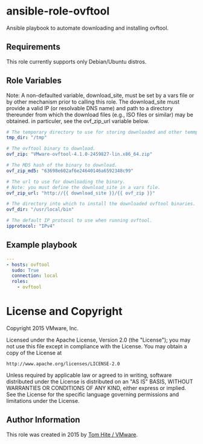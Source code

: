 # ansible-role-ovftool

Ansible playbook to automate downloading and installing ovftool.

## Requirements

This role currently supports only Debian/Ubuntu distros.

## Role Variables

Note: A non-defaulted variable, download_site, must be set by a vars file
or by other mechanism prior to calling this role. The download_site must
provide a valid IP (or resolvable DNS name) and path to a directory thereunder
from which the download files (e.g., ISO files or similar) may be obtained.
in particuler, see the ovf_zip_url variable below.

```yaml
# The temporary directory to use for storing downloaded and other temmporary file.
tmp_dir: "/tmp"

# The ovftool binary to download.
ovf_zip: "VMware-ovftool-4.1.0-2459827-lin.x86_64.zip"

# The MD5 hash of the binary to download.
ovf_zip_md5: "63698e602af6e24640146a6592348c99"

# The url to use for downloading the binary.
# Note: you must define the download_site in a vars file.
ovf_zip_url: "http://{{ download_site }}/{{ ovf_zip }}"

# The directory into which to install the downloaded ovftool binaries.
ovf_dir: "/usr/local/bin"

# The default IP protocol to use when running ovftool.
ipprotocol: "IPv4"
```

## Example playbook

```yaml
---
- hosts: ovftool
  sudo: True
  connection: local
  roles:
    - ovftool
```

# License and Copyright
 
Copyright 2015 VMware, Inc.

Licensed under the Apache License, Version 2.0 (the "License");
you may not use this file except in compliance with the License.
You may obtain a copy of the License at

    http://www.apache.org/licenses/LICENSE-2.0

Unless required by applicable law or agreed to in writing, software
distributed under the License is distributed on an "AS IS" BASIS,
WITHOUT WARRANTIES OR CONDITIONS OF ANY KIND, either express or implied.
See the License for the specific language governing permissions and
limitations under the License.

## Author Information

This role was created in 2015 by [Tom Hite / VMware](http://www.vmware.com/).
